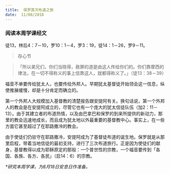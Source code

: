 ```yaml
---
title:  保罗首次布道之旅
date:  11/08/2018
---
```


### 阅读本周学课经文

徒13，林后4：7－10，罗10：1－4，罗3：19，徒14：1－26，罗9－11。

> <p>存心节</p>

> 「所以弟兄们，你们当晓得，赦罪的道是由这人传给你们的。你们靠摩西的律法，在一切不得称义的事上信靠这人，就都得称义了。」（徒13：38－39）

福音不单要传给犹太人，也要传给外邦人。早期犹太基督徒开始领会这一信息，纵使推展缓慢，却是十分肯定而确立的。

第一个外邦人大规模加入基督教的清楚报告跟安提阿有关。换句话说，第一个外邦人的教会是在安提阿成立的，尽管它也有一个庞大的犹太信徒队伍（加2：11－13）。由于其建立者的布道热情，以及由巴拿巴和保罗的到来所提供的新动力，那里的教会迅速地成长，而且成为犹太地以外最重要的基督教中心。事实上，在一些方面它甚至超过了在耶路撒冷的教会。

由于使徒们仍驻守在耶路撒冷，安提阿成为了基督徒布道的诞生地。保罗就是从那里启程，带着当地信徒的最初支持，进行了三次布道旅行。正是因为使徒们的献身，基督教得以成为耶稣原定的那般：一个普世性的宗教，一个福音要传到「各国、各族、各方、各民」（启14：6）的宗教。

_*研究本周学课，为8月18日安息日作准备。_